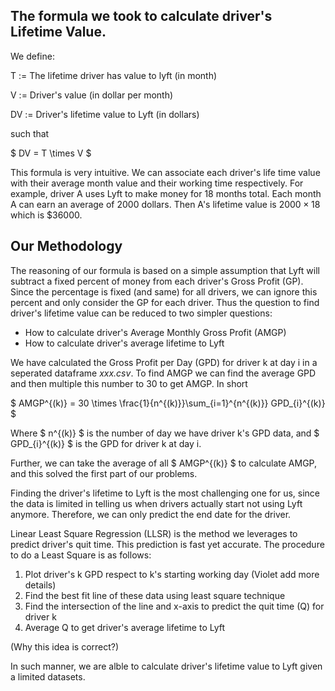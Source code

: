 ## The formula we took to calculate driver's Lifetime Value.

We define:

T := The lifetime driver has value to lyft (in month)

V := Driver's value (in dollar per month)

DV := Driver's lifetime value to Lyft (in dollars)

such that

$ DV = T \times V $

This formula is very intuitive. We can associate each driver's life time value with their average month value and their working time respectively. For example, driver A uses Lyft to make money for 18 months total. Each month A can earn an average of 2000 dollars. Then A's lifetime value is $2000 \times 18$ which is $36000. 

## Our Methodology
The reasoning of our formula is based on a simple assumption that Lyft will subtract a fixed percent of money from each driver's Gross Profit (GP). Since the percentage is fixed (and same) for all drivers, we can ignore this percent and only consider the GP for each driver. Thus the question to find driver's lifetime value can be reduced to two simpler questions: 

* How to calculate driver's Average Monthly Gross Profit (AMGP)
* How to calculate driver's average lifetime to Lyft

We have calculated the Gross Profit per Day (GPD) for driver k at day i in a seperated dataframe *xxx.csv*. To find AMGP we can find the average GPD and then multiple this number to 30 to get AMGP. In short

$ AMGP^{(k)} = 30 \times \frac{1}{n^{(k)}}\sum_{i=1}^{n^{(k)}} GPD_{i}^{(k)} $  

Where $ n^{(k)} $ is the number of day we have driver k's GPD data, and $ GPD_{i}^{(k)} $ is the GPD for driver k at day i.

Further, we can take the average of all $ AMGP^{(k)} $ to calculate AMGP, and this solved the first part of our problems.

Finding the driver's lifetime to Lyft is the most challenging one for us, since the data is limited in telling us when drivers actually start not using Lyft anymore. Therefore, we can only predict the end date for the driver. 

Linear Least Square Regression (LLSR) is the method we leverages to predict driver's quit time. This prediction is fast yet accurate. The procedure to do a Least Square is as follows:

1. Plot driver's k GPD respect to k's starting working day (Violet add more details)
2. Find the best fit line of these data using least square technique 
3. Find the intersection of the line and x-axis to predict the quit time (Q) for driver k
4. Average Q to get driver's average lifetime to Lyft

(Why this idea is correct?)

In such manner, we are alble to calculate driver's lifetime value to Lyft given a limited datasets.